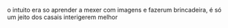 o intuito era so aprender a mexer com imagens 
e fazerum brincadeira, é só um jeito dos casais interigerem melhor

